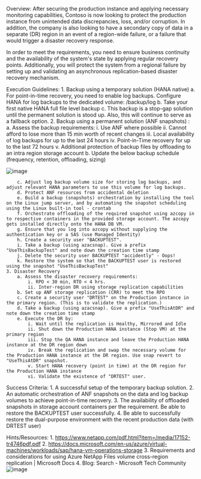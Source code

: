 Overview:
After securing the production instance and applying necessary monitoring capabilities, Contoso is now looking to protect the production instance from unintended data discrepancies, loss, and/or corruption. In addition, the company is also looking to have a secondary copy of data in a separate (DR) region in an event of a region-wide failure, or a failure that would trigger a disaster recovery response. 
 
In order to meet the requirements, you need to ensure business continuity and the availability of the system's state by applying regular recovery points. Additionally, you will protect the system from a regional failure by setting up and validating an asynchronous replication-based disaster recovery mechanism.
 
 
Execution Guidelines:
	1. Backup using a temporary solution (HANA native)
		a. For point-in-time recovery, you need to enable log backups. Configure HANA for log backups to the dedicated volume: /backup/log
		b. Take your first native HANA full file level backup
		c. This backup is a stop-gap solution until the permanent solution is stood up. Also, this will continue to serve as a fallback option.
	2. Backup using a permanent solution (ANF snapshots) :
		a. Assess the backup requirements:
			i. Use ANF where possible
			ii. Cannot afford to lose more than 15 min worth of recent changes
			iii. Local availability of log backups for up to the last 24 hours
			iv. Point-in-Time recovery for up to the last 72 hours
			v. Additional protection of backup files by offloading to an intra region storage account
		b. Update the below backup schedule (frequency, retention, offloading, sizing)

![image](https://user-images.githubusercontent.com/35502723/114223275-39fb0280-9935-11eb-80a4-66df0dec9c05.png)      	

		
		c. Adjust log backup volume size for storing log backups, and adjust relevant HANA parameters to use this volume for log backups.
		d. Protect ANF resources from accidental deletion
		e. Build a backup (snapshots) orchestration by installing the tool on the Linux jump server, and by automating the snapshot scheduling using the Linux built-in tool - crontab
		f. Orchestrate offloading of the required snapshot using azcopy in to respective containers in the provided storage account. The azcopy gets installed directly onto the HANA DB VM.
		g. Ensure that you log into azcopy without supplying the authentication key or a SAS (use Managed Identity)
		h. Create a security user "BACKUPTEST".
		i. Take a backup (using azacsnap). Give a prefix "UseThisBackupTest" and note down the creation time stamp
		j. Delete the security user BACKUPTEST "accidently" - Oops! 
		k. Restore the system so that the BACKUPTEST user is restored using the snapshot "UseThisBackupTest"
	3. Disaster Recovery
		a. Assess the disaster recovery requirements:
			i. RPO < 30 min, RTO < 4 hrs.
			ii. Inter-region DR using storage replication capabilities
		b. Set up ANF storage replication (CRR) to meet the RPO
		c. Create a security user "DRTEST" on the Production instance in the primary region. (This is to validate the replication.)
		d. Take a backup (using azacsnap). Give a prefix "UseThisAtDR" and note down the creation time stamp
		e. Execute the DR by:
			i. Wait until the replication is Healthy, Mirrored and Idle
			ii. Shut down the Production HANA instance (Stop VM) at the primary region
			iii. Stop the QA HANA instance and leave the Production HANA instance at the DR region down
			iv. Break the replication and swap the necessary volume for the Production HANA instance at the DR region. Use snap revert to "UseThisAtDR" snapshot.
			v. Start HANA recovery (point in time) at the DR region for the Production HANA instance
			vi. Validate the existence of "DRTEST" user.
 
Success Criteria:
	1. A successful setup of the temporary backup solution.
	2. An automatic orchestration of ANF snapshots on the data and log backup volumes to achieve point-in-time recovery. 
	3. The availability of offloaded snapshots in storage account containers per the requirement. Be able to restore the BACKUPTEST user successfully.
	4. Be able to successfully restore the dual-purpose environment with the recent production data (with DRTEST user)
	 
	 
 
Hints/Resources:
	1. https://www.netapp.com/pdf.html?item=/media/17152-tr4746pdf.pdf
	2. https://docs.microsoft.com/en-us/azure/virtual-machines/workloads/sap/hana-vm-operations-storage
	3. Requirements and considerations for using Azure NetApp Files volume cross-region replication | Microsoft Docs
	4. Blog: Search - Microsoft Tech Community
![image](https://user-images.githubusercontent.com/35502723/114222795-a32e4600-9934-11eb-8ef4-16724adc8ae3.png)
